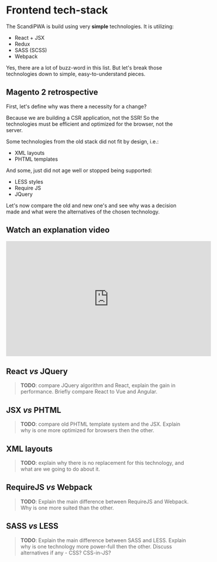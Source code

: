 # Frontend tech-stack

The ScandiPWA is build using very **simple** technologies. It is utilizing:
- React + JSX
- Redux
- SASS (SCSS)
- Webpack

Yes, there are a lot of buzz-word in this list. But let's break those technologies down to simple, easy-to-understand pieces.

## Magento 2 retrospective

First, let's define why was there a necessity for a change?

Because we are building a CSR application, not the SSR! So the technologies must be efficient and optimized for the browser, not the server.

Some technologies from the old stack did not fit by design, i.e.:
- XML layouts
- PHTML templates

And some, just did not age well or stopped being supported:
- LESS styles
- Require JS
- JQuery

Let's now compare the old and new one's and see why was a decision made and what were the alternatives of the chosen technology.

## Watch an explanation video

<iframe width="560" height="315" src="https://www.youtube.com/embed/fJV6wUZvvWw" frameborder="0" allow="accelerometer; autoplay; encrypted-media; gyroscope; picture-in-picture" allowfullscreen></iframe>

## React _vs_ JQuery

> **TODO**: compare JQuery algorithm and React, explain the gain in performance. Briefly compare React to Vue and Angular.

## JSX _vs_ PHTML

> **TODO**: compare old PHTML template system and the JSX. Explain why is one more optimized for browsers then the other.

## XML layouts

> **TODO**: explain why there is no replacement for this technology, and what are we going to do about it.

## RequireJS _vs_ Webpack

> **TODO**: Explain the main difference between RequireJS and Webpack. Why is one more suited than the other.

## SASS _vs_ LESS

> **TODO**: Explain the main difference between SASS and LESS. Explain why is one technology more power-full then the other. Discuss alternatives if any - CSS? CSS-in-JS?
